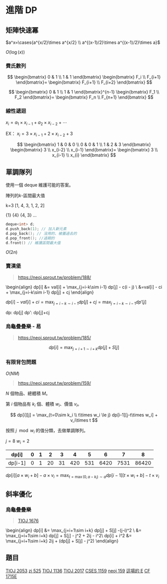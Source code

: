 # 進階 DP

## 矩陣快速冪

$a^x=\cases{a^{x/2}\times a^{x/2} \\ a^{(x-1)/2}\times a^{(x-1)/2}\times a}$

$O(\log(x))$

### 費氏數列

$$
\begin{bmatrix}
0 & 1 \\
1 & 1 
\end{bmatrix} \begin{bmatrix}
F_i \\
F_{i+1}
\end{bmatrix}= \begin{bmatrix}
F_{i+1} \\
F_{i+2}
\end{bmatrix}
$$

$$
\begin{bmatrix}
0 & 1 \\
1 & 1 
\end{bmatrix}^{n-1} \begin{bmatrix}
F_1 \\
F_2
\end{bmatrix}= \begin{bmatrix}
F_n \\
F_{n+1}
\end{bmatrix}
$$

### 線性遞迴

$x_{i} = a_1\times x_{i-1} + a_2\times x_{i-2} + \cdots$

EX：
$x_{i} = 3\times x_{i-1}+2\times x_{i-2} + 3$

$$
\begin{bmatrix}
1 & 0 & 0 \\
0 & 0 & 1 \\
1 & 2 & 3
\end{bmatrix} \begin{bmatrix}
3 \\
x_{i-2} \\
x_{i-1}
\end{bmatrix}= \begin{bmatrix}
3 \\
x_{i-1} \\
x_{i}
\end{bmatrix}
$$

## 單調隊列

使用一個 deque 維護可能的答案。

陣列的$k$-區間最大值

k=3
[1, 4, 3, 1, 2, 2]

{1}
{4}
{4, 3}
...
```cpp
deque<int> d;
d.push_back(1); // 加入新元素
d.pop_back(); // 沒用的、被蓋過去的
d.pop_front(); //過期的
d.front() // 維護區間最大值
```

$O(2n)$

### 賣漢堡

> https://neoj.sprout.tw/problem/188/

\begin{align}
dp[i] &= val[i] + \max_{j=i-k\sim i-1} dp[j] - c(i - j) \\
&=val[i] - ci + \max_{j=i-k\sim i-1} dp[j] + cj
\end{align}

$dp[i]-val[i]+ci=\max_{j=i-k\sim i-1}dp[j]+cj=\max_{j=i-k\sim i-1} dp'[j]$

dp: dp[j]
dp': dp[j]+cj

### 烏龜疊疊樂 - 易

> https://neoj.sprout.tw/problem/185/

$$
dp[i] =\max_{j=i+1\sim i+k} dp[j] + S[j]
$$

### 有限背包問題

$O(NM)$

> https://neoj.sprout.tw/problem/159/

$N$ 個物品、總體積 $M$。

第 $i$ 個物品有 $k_i$ 個、體積 $w_i$、價值 $v_i$。

$$
dp[i][j] = \max_{t=0\sim k_i \\ t\times w_i \le j} dp[i-1][j-t\times w_i] + v_i\times t
$$

按照 $j \mod w_i$ 的值分類，去做單調隊列。

$j=8$
$w_i = 2$


|  dp[i]  |  0  |  1  | 2   | 3   | 4   | 5   | 6    |  7   |   8   |
|:-------:|:---:|:---:| --- | --- | --- | --- | ---- |:----:|:-----:|
| dp[i-1] |  0  |  1  | 20  | 31  | 420 | 531 | 6420 | 7531 | 86420 |


$dp[i][a\times w_i +b]-a\times v_i=\max_{t=\max(0, a-k_i)\sim a} dp[i-1][t\times w_i +b]-t\times v_i$

## 斜率優化

### 烏龜疊疊樂


> [TIOJ 1676](https://tioj.ck.tp.edu.tw/problems/1676)

\begin{align}
dp[i] &= \max_{j=i+1\sim i+k} dp[j] + S[j] -(j-i)^2 \\
&= \max_{j=i+1\sim i+k} dp[j] + S[j] - j^2 + 2ij - i^2\\
dp[i] + i^2 &= \max_{j=i+1\sim i+k} 2ij + (dp[j] + S[j] - j^2)
\end{align}

## 題目

[TIOJ 2053](https://tioj.ck.tp.edu.tw/problems/2053)
[zj 525](https://zerojudge.tw/ShowProblem?problemid=b525)
[TIOJ 1136](https://tioj.ck.tp.edu.tw/problems/1136)
[TIOJ 2017](https://tioj.ck.tp.edu.tw/problems/2017)
[CSES 1159](https://cses.fi/problemset/task/1159)
[neoj 159](https://neoj.sprout.tw/problem/159/)
[這場的 E](https://codeforces.com/gym/101986)
[CF 1715E]( https://codeforces.com/problemset/problem/1715/E)
